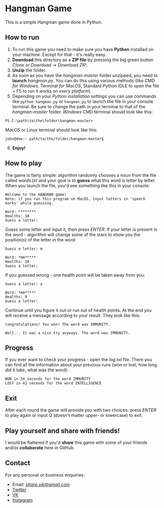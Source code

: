 # Hangman Game
This is a simple Hangman game done in Python. 

## How to run
1. To run this game you need to make sure you have **Python** installed on your machine. Except for that - it's really easy.
2. **Download** this directory as a **ZIP file** by pressing the big green button *Clone or Download* -> *Download ZIP*.
3. **Unzip** the folder.
4. As soon as you have the *hangman-master* folder unzipped, you need to **launch** *hangman.py*. You can do this using various methods (like CMD *for Windows*, Terminal *for MacOS*, Standard Python IDLE to open the file + F5 to run it *works on every platform*). 
5. Depending on your *Python installation settings* you can use commands like `python hangman.py` or `hangman.py` to launch the file in your console terminal. Be sure to change the path in your terminal to that of the *hangman-master* folder.
*Windows* CMD terminal should look like this:
```
PS C:\path\to\the\folder\hangman-master>
```
*MacOS* or *Linux* terminal should look like this:
```
john@doe:~ path/to/the/folder/hangman-master$
```
6. **Enjoy!**

## How to play
The game is fairly simple: algorithm randomly chooses a noun from the file called *words.txt* and your goal is to **guess** what this word is letter by letter.
When you launch the file, you'd see something like this in your console:

```
Welcome to the HANGMAN game!
Note: if you run this program on MacOS, input letters in 'speech marks' while guessing.

Word: ********
Healths: 10
Guess a letter: 
``` 

Guess some letter and input it, then press *ENTER*. If your letter is present in the word - algorithm will change some of the stars to show you the position(s) of the letter in the word:

```
Guess a letter: m

Word: *mm*****
Healths: 10
Guess a letter: 
```

If you guessed wrong - one health point will be taken away from you:

```
Guess a letter: a

Word: *mm*****
Healths: 9
Guess a letter:
```

Continue until you figure it out or run out of health points. At the end you will receive a message according to your result. They look like this:

```
Congratulations! You won! The word was IMMUNITY.
```
```
Well... It was a nice try anyways. The word was IMMUNITY.
```

## Progress

If you ever want to check your progress - open the *log.txt* file. There you can find all the information about your previous runs (won or lost, how long did it take, what was the word):

```
WON in 34 seconds for the word IMMUNITY
LOST in 41 seconds for the word INTELLIGENCE
```

## Exit

After each round the game will provide you with two choices: press *ENTER* to play again or input *Q* (doesn't matter upper- or lowercase) to exit.

## Play yourself and share with friends!

I would be flattered if you'd **share** this game with some of your friends and/or **collaborate** here in GitHub.

## Contact

For any personal or business enquiries:
- Email: *sharp.vik@gmail.com*
- [Twitter](https://twitter.com/sharp_vik)
- [VK](https://vk.com/perigrinus)
- [Instagram](https://www.instagram.com/viktooooor) 
